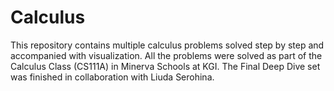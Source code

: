 # Calculus
This repository contains multiple calculus problems solved step by step and accompanied with visualization. All the problems were solved as part of the Calculus Class (CS111A) in Minerva Schools at KGI.
The Final Deep Dive set was finished in collaboration with Liuda Serohina.
